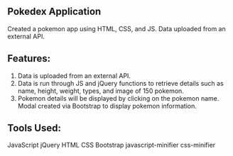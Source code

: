 Pokedex Application
-------------------------
Created a pokemon app using HTML, CSS, and JS.
Data uploaded from an external API.

Features:
-------------------------
1. Data is uploaded from an external API.
2. Data is run through JS and jQuery functions to retrieve details such as name, height, weight, types, and image of 150 pokemon.
3. Pokemon details will be displayed by clicking on the pokemon name. Modal created via Bootstrap to display pokemon information.

Tools Used:
-------------------------
JavaScript
jQuery
HTML
CSS
Bootstrap
javascript-minifier
css-minifier
